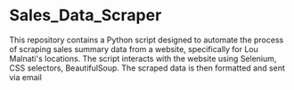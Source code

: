 # Sales_Data_Scraper
This repository contains a Python script designed to automate the process of scraping sales summary data from a website, specifically for Lou Malnati's locations. The script interacts with the website using Selenium, CSS selectors, BeautifulSoup. The scraped data is then formatted and sent via email
